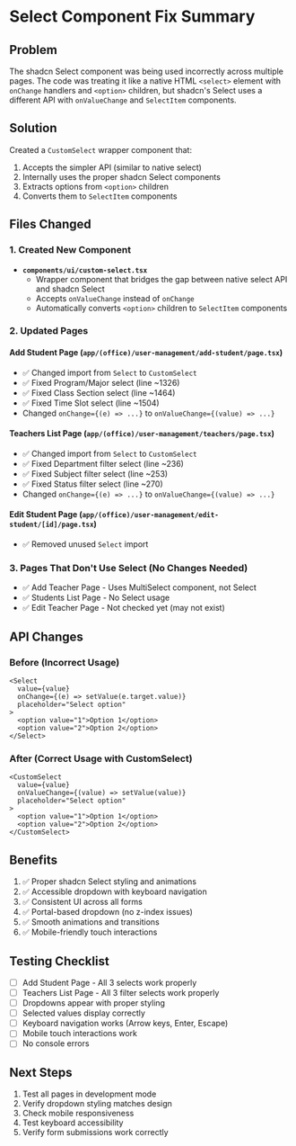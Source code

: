 # Select Component Fix Summary

## Problem
The shadcn Select component was being used incorrectly across multiple pages. The code was treating it like a native HTML `<select>` element with `onChange` handlers and `<option>` children, but shadcn's Select uses a different API with `onValueChange` and `SelectItem` components.

## Solution
Created a `CustomSelect` wrapper component that:
1. Accepts the simpler API (similar to native select)
2. Internally uses the proper shadcn Select components
3. Extracts options from `<option>` children
4. Converts them to `SelectItem` components

## Files Changed

### 1. Created New Component
- **`components/ui/custom-select.tsx`**
  - Wrapper component that bridges the gap between native select API and shadcn Select
  - Accepts `onValueChange` instead of `onChange`
  - Automatically converts `<option>` children to `SelectItem` components

### 2. Updated Pages

#### Add Student Page (`app/(office)/user-management/add-student/page.tsx`)
- ✅ Changed import from `Select` to `CustomSelect`
- ✅ Fixed Program/Major select (line ~1326)
- ✅ Fixed Class Section select (line ~1464)
- ✅ Fixed Time Slot select (line ~1504)
- Changed `onChange={(e) => ...}` to `onValueChange={(value) => ...}`

#### Teachers List Page (`app/(office)/user-management/teachers/page.tsx`)
- ✅ Changed import from `Select` to `CustomSelect`
- ✅ Fixed Department filter select (line ~236)
- ✅ Fixed Subject filter select (line ~253)
- ✅ Fixed Status filter select (line ~270)
- Changed `onChange={(e) => ...}` to `onValueChange={(value) => ...}`

#### Edit Student Page (`app/(office)/user-management/edit-student/[id]/page.tsx`)
- ✅ Removed unused `Select` import

### 3. Pages That Don't Use Select (No Changes Needed)
- ✅ Add Teacher Page - Uses MultiSelect component, not Select
- ✅ Students List Page - No Select usage
- ✅ Edit Teacher Page - Not checked yet (may not exist)

## API Changes

### Before (Incorrect Usage)
```tsx
<Select
  value={value}
  onChange={(e) => setValue(e.target.value)}
  placeholder="Select option"
>
  <option value="1">Option 1</option>
  <option value="2">Option 2</option>
</Select>
```

### After (Correct Usage with CustomSelect)
```tsx
<CustomSelect
  value={value}
  onValueChange={(value) => setValue(value)}
  placeholder="Select option"
>
  <option value="1">Option 1</option>
  <option value="2">Option 2</option>
</CustomSelect>
```

## Benefits
1. ✅ Proper shadcn Select styling and animations
2. ✅ Accessible dropdown with keyboard navigation
3. ✅ Consistent UI across all forms
4. ✅ Portal-based dropdown (no z-index issues)
5. ✅ Smooth animations and transitions
6. ✅ Mobile-friendly touch interactions

## Testing Checklist
- [ ] Add Student Page - All 3 selects work properly
- [ ] Teachers List Page - All 3 filter selects work properly
- [ ] Dropdowns appear with proper styling
- [ ] Selected values display correctly
- [ ] Keyboard navigation works (Arrow keys, Enter, Escape)
- [ ] Mobile touch interactions work
- [ ] No console errors

## Next Steps
1. Test all pages in development mode
2. Verify dropdown styling matches design
3. Check mobile responsiveness
4. Test keyboard accessibility
5. Verify form submissions work correctly
